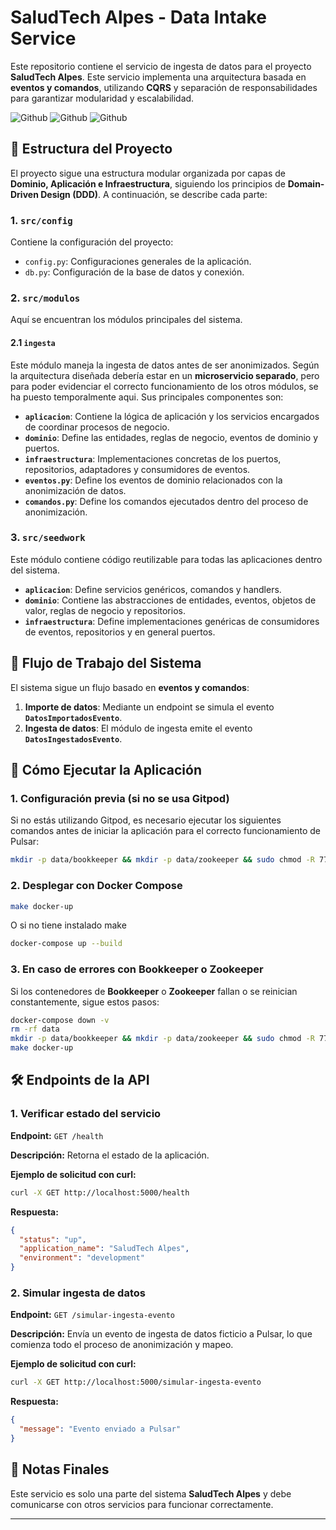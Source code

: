 # SaludTech Alpes - Data Intake Service

Este repositorio contiene el servicio de ingesta de datos para el proyecto **SaludTech Alpes**. Este servicio implementa una arquitectura basada en **eventos y comandos**, utilizando **CQRS** y separación de responsabilidades para garantizar modularidad y escalabilidad.

![Github](https://github.com/SaludTechAlpes/saludtechalpes-data-intake-service/actions/workflows/action.yaml/badge.svg)
![Github](https://github.com/SaludTechAlpes/saludtechalpes-data-intake-service/actions/workflows/merge-to-develop.yaml/badge.svg)
![Github](https://github.com/SaludTechAlpes/saludtechalpes-data-intake-service/actions/workflows/release-to-main.yaml/badge.svg)


## 📂 Estructura del Proyecto

El proyecto sigue una estructura modular organizada por capas de **Dominio, Aplicación e Infraestructura**, siguiendo los principios de **Domain-Driven Design (DDD)**. A continuación, se describe cada parte:

### **1.** **`src/config`**

Contiene la configuración del proyecto:

- `config.py`: Configuraciones generales de la aplicación.
- `db.py`: Configuración de la base de datos y conexión.

### **2.** **`src/modulos`**

Aquí se encuentran los módulos principales del sistema.

#### **2.1 `ingesta`**

Este módulo maneja la ingesta de datos antes de ser anonimizados. Según la arquitectura diseñada debería estar en un **microservicio separado**, pero para poder evidenciar el correcto funcionamiento de los otros módulos, se ha puesto temporalmente aqui. Sus principales componentes son:

- **`aplicacion`**: Contiene la lógica de aplicación y los servicios encargados de coordinar procesos de negocio.
- **`dominio`**: Define las entidades, reglas de negocio, eventos de dominio y puertos.
- **`infraestructura`**: Implementaciones concretas de los puertos, repositorios, adaptadores y consumidores de eventos.
- **`eventos.py`**: Define los eventos de dominio relacionados con la anonimización de datos.
- **`comandos.py`**: Define los comandos ejecutados dentro del proceso de anonimización.

### **3. `src/seedwork`**

Este módulo contiene código reutilizable para todas las aplicaciones dentro del sistema.

- **`aplicacion`**: Define servicios genéricos, comandos y handlers.
- **`dominio`**: Contiene las abstracciones de entidades, eventos, objetos de valor, reglas de negocio y repositorios.
- **`infraestructura`**: Define implementaciones genéricas de consumidores de eventos, repositorios y en general puertos.

## 🔄 **Flujo de Trabajo del Sistema**

El sistema sigue un flujo basado en **eventos y comandos**:

1. **Importe de datos**: Mediante un endpoint se simula el evento **`DatosImportadosEvento`**.
2. **Ingesta de datos**: El módulo de ingesta emite el evento **`DatosIngestadosEvento`**.

## 🚀 **Cómo Ejecutar la Aplicación**

### **1. Configuración previa (si no se usa Gitpod)**

Si no estás utilizando Gitpod, es necesario ejecutar los siguientes comandos antes de iniciar la aplicación para el correcto funcionamiento de Pulsar:

```bash
mkdir -p data/bookkeeper && mkdir -p data/zookeeper && sudo chmod -R 777 ./data
```

### **2. Desplegar con Docker Compose**

```bash
make docker-up
```
O si no tiene instalado make

```bash
docker-compose up --build
```

### **3. En caso de errores con Bookkeeper o Zookeeper**

Si los contenedores de **Bookkeeper** o **Zookeeper** fallan o se reinician constantemente, sigue estos pasos:

```bash
docker-compose down -v
rm -rf data
mkdir -p data/bookkeeper && mkdir -p data/zookeeper && sudo chmod -R 777 ./data
make docker-up
```

## 🛠 **Endpoints de la API**

### **1. Verificar estado del servicio**

**Endpoint:** `GET /health`

**Descripción:** Retorna el estado de la aplicación.

**Ejemplo de solicitud con curl:**

```bash
curl -X GET http://localhost:5000/health
```

**Respuesta:**

```json
{
  "status": "up",
  "application_name": "SaludTech Alpes",
  "environment": "development"
}
```

### **2. Simular ingesta de datos**

**Endpoint:** `GET /simular-ingesta-evento`

**Descripción:** Envía un evento de ingesta de datos ficticio a Pulsar, lo que comienza todo el proceso de anonimización y mapeo.

**Ejemplo de solicitud con curl:**

```bash
curl -X GET http://localhost:5000/simular-ingesta-evento
```

**Respuesta:**

```json
{
  "message": "Evento enviado a Pulsar"
}
```

## 📌 **Notas Finales**

Este servicio es solo una parte del sistema **SaludTech Alpes** y debe comunicarse con otros servicios para funcionar correctamente.

---
